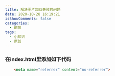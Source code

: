 ```yaml
---
title: 解决图片加载失败的问题
date: 2020-10-28 16:19:21
isShowComments: false
categories: 
  - 前端
tags: 
  - 小知识
  - 原创
---
```

### 在index.html里添加如下代码
```html
	<meta name="referrer" content="no-referrer">
```